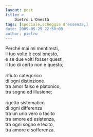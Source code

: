 ```yaml
---
layout: post
title: >
    Dietro L'Onestà
tags: [speciale,scheggia d'essenza,]
date: 2009-05-29 22:50:00
author: pietro
---
```

Perché mai mi mentiresti,<br/>il tuo volto è così onesto,<br/>e se due volti fosser questi,<br/>il tuo di certo non è questo;<br/><br/>rifiuto categorico<br/>di ogni distinzione<br/>tra amor falso e platonico,<br/>tra sogno ed illusione;<br/><br/>rigetto sistematico<br/>di ogni differenza<br/>tra un urlo vero o tacito<br/>tra amore ed esistenza,<br/>tra ogni sogno e lecito,<br/>tra amore e sofferenza.
